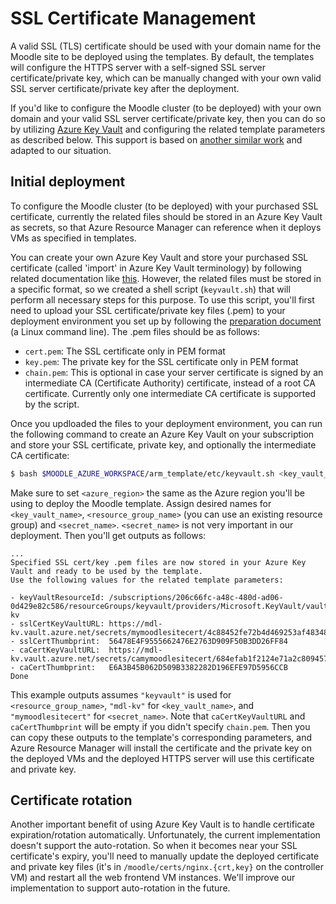 # SSL Certificate Management

A valid SSL (TLS) certificate should be used with your domain name for the Moodle
site to be deployed using the templates. By default, the templates will configure
the HTTPS server with a self-signed SSL server certificate/private key, which can
be manually changed with your own valid SSL server certificate/private key after
the deployment.

If you'd like to configure the Moodle cluster (to be deployed) with your own domain
and your valid SSL server certificate/private key, then you can do so by utilizing
[Azure Key Vault](https://azure.microsoft.com/en-us/services/key-vault/) and
configuring the related template parameters as described below. This support is
based on [another similar work](https://github.com/Azure/azure-quickstart-templates/tree/master/201-vmss-ubuntu-web-ssl)
and adapted to our situation.

## Initial deployment

To configure the Moodle cluster (to be deployed) with your purchased SSL certificate,
currently the related files should be stored in an Azure Key Vault as secrets, so that
Azure Resource Manager can reference when it deploys VMs as specified in templates.

You can create your own Azure Key Vault and store your purchased SSL certificate (called
'import' in Azure Key Vault terminology) by following related documentation like
[this](https://docs.microsoft.com/en-us/azure/key-vault/key-vault-manage-with-cli2).
However, the related files must be stored in a specific format, so we created a
shell script (`keyvault.sh`) that will perform all necessary steps for this purpose.
To use this script, you'll first need to upload your SSL certificate/private key files
(.pem) to your deployment environment you set up by following the [preparation document](Preparation.md)
(a Linux command line). The .pem files should be as follows:

- `cert.pem`: The SSL certificate only in PEM format
- `key.pem`: The private key for the SSL certificate only in PEM format
- `chain.pem`: This is optional in case your server certificate is signed by an intermediate CA (Certificate Authority) certificate, instead of a root CA certificate. Currently only one intermediate CA certificate is supported by the script.

Once you updloaded the files to your deployment environment, you can run the following command
to create an Azure Key Vault on your subscription and store your SSL certificate, private key, and optionally
the intermediate CA certificate:

``` bash
$ bash $MOODLE_AZURE_WORKSPACE/arm_template/etc/keyvault.sh <key_vault_name> <resource_group_name> <azure_region> <secret_name> cert.pem key.pem chain.pem
```

Make sure to set `<azure_region>` the same as the Azure region you'll be using to deploy the Moodle template.
Assign desired names for `<key_vault_name>`, `<resource_group_name>` (you can use an existing resource group) and `<secret_name>`.
`<secret_name>` is not very important in our deployment. Then you'll get outputs as follows:

```
...
Specified SSL cert/key .pem files are now stored in your Azure Key Vault and ready to be used by the template.
Use the following values for the related template parameters:

- keyVaultResourceId: /subscriptions/206c66fc-a48c-480d-ad06-0d429e82c586/resourceGroups/keyvault/providers/Microsoft.KeyVault/vaults/mdl-kv
- sslCertKeyVaultURL: https://mdl-kv.vault.azure.net/secrets/mymoodlesitecert/4c88452fe72b4d469253af48348f4944
- sslCertThumbprint:  56478E4F9555662476E2763D909F50B3DD26FF84
- caCertKeyVaultURL:  https://mdl-kv.vault.azure.net/secrets/camymoodlesitecert/684efab1f2124e71a2c809457d10808b
- caCertThumbprint:   E6A3B45B062D509B3382282D196EFE97D5956CCB
Done
```

This example outputs assumes `"keyvault"` is used for `<resource_group_name>`, `"mdl-kv"` for `<key_vault_name>`,
and `"mymoodlesitecert"` for `<secret_name>`. Note that `caCertKeyVaultURL` and `caCertThumbprint` will be empty
if you didn't specify `chain.pem`. Then you can copy these outputs to the template's corresponding parameters,
and Azure Resource Manager will install the certificate and the private key on the deployed VMs and the deployed
HTTPS server will use this certificate and private key.

## Certificate rotation

Another important benefit of using Azure Key Vault is to handle certificate expiration/rotation automatically.
Unfortunately, the current implementation doesn't support the auto-rotation. So when it becomes near your SSL
certificate's expiry, you'll need to manually update the deployed certificate and private key files
(it's in `/moodle/certs/nginx.{crt,key}` on the controller VM) and restart all the web frontend VM instances.
We'll improve our implementation to support auto-rotation in the future.
